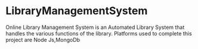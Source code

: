 # LibraryManagementSystem
Online Library Management System is an Automated Library System that handles the various functions of the library. Platforms used to complete this project are Node Js,MongoDb
